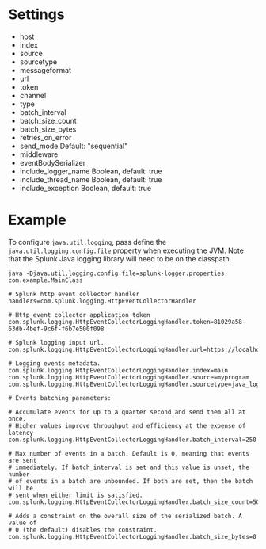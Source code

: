 # Settings
- host
- index
- source
- sourcetype
- messageformat
- url
- token
- channel
- type
- batch_interval
- batch_size_count
- batch_size_bytes
- retries_on_error
- send_mode
  Default: "sequential"
- middleware
- eventBodySerializer
- include_logger_name
    Boolean, default: true
- include_thread_name
    Boolean, default: true
- include_exception
    Boolean, default: true
    
# Example

To configure `java.util.logging`, pass define the `java.util.logging.config.file`
property when executing the JVM. Note that the Splunk Java logging library will
need to be on the classpath.

```shell script
java -Djava.util.logging.config.file=splunk-logger.properties com.example.MainClass
```

```properties
# Splunk http event collector handler
handlers=com.splunk.logging.HttpEventCollectorHandler

# Http event collector application token
com.splunk.logging.HttpEventCollectorLoggingHandler.token=81029a58-63db-4bef-9c6f-f6b7e500f098

# Splunk logging input url.
com.splunk.logging.HttpEventCollectorLoggingHandler.url=https://localhost:8089

# Logging events metadata.
com.splunk.logging.HttpEventCollectorLoggingHandler.index=main
com.splunk.logging.HttpEventCollectorLoggingHandler.source=myprogram
com.splunk.logging.HttpEventCollectorLoggingHandler.sourcetype=java_logging

# Events batching parameters:

# Accumulate events for up to a quarter second and send them all at once.
# Higher values improve throughput and efficiency at the expense of latency
com.splunk.logging.HttpEventCollectorLoggingHandler.batch_interval=250

# Max number of events in a batch. Default is 0, meaning that events are sent
# immediately. If batch_interval is set and this value is unset, the number 
# of events in a batch are unbounded. If both are set, then the batch will be
# sent when either limit is satisfied.
com.splunk.logging.HttpEventCollectorLoggingHandler.batch_size_count=50

# Adds a constraint on the overall size of the serialized batch. A value of
# 0 (the default) disables the constraint.
com.splunk.logging.HttpEventCollectorLoggingHandler.batch_size_bytes=0

```
